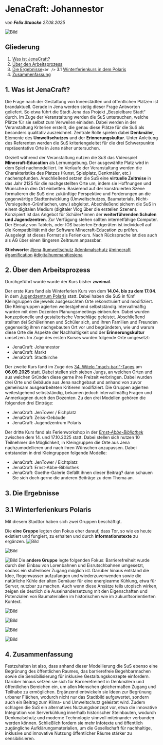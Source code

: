 # JenaCraft: Johannestor

*von **Felix Staacke**   27.08.2025*

![Bild](https://github.com/Datenflix007/jenaCraftImages/raw/main/images/header.jpg)

## Gliederung

1. [Was ist JenaCraft?](#was-ist-jenacraft)
2. [Über den Arbeitsprozess](#2-über-den-arbeitsprozess)
3. [Die Ergebnisse](#3-die-ergebnisse)`<br />`
   3.1 [Winterferienkurs in dem Polaris](#31-winterferienkurs-polaris)
4. [Zusammenfassung](#4-zusammenfassung)

## 1. Was ist JenaCraft?

Die Frage nach der Gestaltung von Innenstädten und öffentlichen Plätzen ist brandaktuell. Gerade in Jena werden
stetig dieser Frage Antworten geliefert. So etwa führt die Stadt Jena das Projekt „Bespielbare Stadt“ durch.
Im Zuge der Veranstaltung werden die SuS untersuchen, welche Plätze für sie selbst zum Verweilen einladen. Dabei
werden in der Veranstaltung Kriterien erstellt, die genau diese Plätze für die SuS als besonders qualitativ
auszeichnet. Zentrale Rolle spielen dabei  **Denkmäler**, Elemente des **Umweltschutzes** und der **Erinnerungskultur**.
Unter Anleitung des Referenten werden die SuS kriteriengeleitet für die drei Schwerpunkte repräsentative Orte in
Jena näher untersuchen.

Gezielt während der Veranstaltung nutzen die SuS das Videospiel  **Minecraft-Education** als Lernumgebung. Der ausgewählte
Platz wird in dem Spiel nachmodelliert. Im Verlaufe der Veranstaltung werden die Charakteristika des Platzes (Kunst,
Spielplatz, Denkmäler, etc.) nachempfunden. Anschließend setzen die SuS eine **virtuelle Zeitreise** in das Jahr 2125
für die nachgestellten Orte um, indem sie Hoffnungen und Wünsche in den Ort einbetten. Basierend auf der
konstruierten Szene formulieren die SuS eine zukünftige Perspektive und Forderungen an die gegenwärtige
Stadtentwicklung (Umweltschutzes, Baumaterials, Nicht-Versiegelten-Grünflachen, usw.) abgleitet. Abschließend
sichern die SuS in einem digitalen Medium (digitaler Vlog über die erstellen Szenen).
Konzipiert ist das Angebot für Schüler*innen der **weiterführenden Schulen und Jugendzentren**. Zur Verfügung
stehen sollten internetfähige Computer. Der Einsatz von Tablets, oder IOS basierten Endgeräten ist individuell auf
die Kompatibilität mit der Software Minecraft-Education zu prüfen. Ausgelegt ist dieses Format als Ferienkurs. Nach
Rücksprache ist dies auch als AG über einen längeren Zeitraum anpassbar.

**Stichworte**: [#jena](https://4dcity.org/?scene=jena) [#umweltschutz](https://4dcity.org/?scene=jena) [#denkmalschutz](https://4dcity.org/?scene=jena) [#minecraft](https://4dcity.org/?scene=jena) [#gamification](https://4dcity.org/?scene=jena) [#digitalhummanitiesjena](https://4dcity.org/?scene=jena)

## 2. Über den Arbeitsprozess

Durchgeführt wurde wurde der Kurs bisher **zweimal**.

Der erste Kurs fand als Winterferien Kurs von dem **14.04. bis zu dem 17.04.** in dem [Jugendzentrum Polaris](https://polaris-jena.de/) statt. Dabei haben die SuS in fünf
Kleingruppen die jeweils ausgesuchten Orte rekonstruiert und modifiziert. Die Kleingruppen agierten weitestgehend selbstständig.Intervallmäßig wurden mit dem Dozenten Planungsmeetings einberufen. Dabei wurden konzeptionelle und gestalterische
Vorschläge geleistet.
Abschließend stellten dei Schülerinnen und Schüler sich, und ihren Familien und Freunden gegenseitig ihren nachgebauten
Ort vor und begründeten, wie und warum diese Orte die Aspekte der Nachhaltigkeit und der **Erinnerungskultur** umsetzen.
Im Zuge des ersten Kurses wurden folgende Orte umgesetzt:

- JenaCraft: Johannestor
- JenaCraft: Markt
- JenaCraft: Stadtkirche

Der zweite Kurs fand im Zuge des [34. Witelo &#34;mach-bar!&#34;-Tages](https://www.witelo.de/mach-bar-tage/kw/bereich/kursdetails/kurs/A-142/kursname/34+mach-bar-Tag/kategorie-id/262/#inhalt) am **06.09.2025** statt. Dabei stellen sich sieben Jungs, an welchen Orten und aus welchen Gründen diese gerne ihre Freizeit verbringen. Dabei wurden drei Orte und Gebäude aus Jena nachgebaut und anhand von zuvor gemeinsam ausgearbeiteten Kritieren modifiziert. Die Gruppen agierten weitestgehend selbstständig, bekamen jedoch intervallmäßig Fragen und Anmerkugnen durch den Dozenten. Zu den drei Modellen gehören die folgenden drei Einträge:

- JenaCraft: JenTower / Eichplatz
- JenaCraft: Zeiss-Gebäude
- JenaCraft: Jugendzentrum Polaris

Der dritte Kurs fand als Ferienworkshop in der [*Ernst-Abbe-Bibliothek*](https://www.stadtbibliothek-jena.de/de/startseite/700073) zwischen dem 14. und 17.10.2025 statt. Dabei stellen sich nutzen 10 Teilnehmer die Möglichkeit, in Kleingruppen die Orte aus Jena nachzumodellieren und nach ihren Wünschen anzupassen. Dabei entstanden in drei Kleingruppen folgende Modelle:
  - JenaCraft: JenTower / Eichtplatz
  - JenaCraft: Ernst-Abbe-Bibliothek
  - JenaCraft: Goethe-Galerie 
Gefällt ihnen dieser Beitrag? dann schauen Sie sich doch gerne die anderen Beiträge zu dem Thema an.

## 3. Die Ergebnisse

## 3.1 Winterferienkurs Polaris

Mit diesem Stadttor haben sich zwei Gruppen beschäftigt.

Die **eine Gruppe** legten den Fokus eher darauf, dass Tor, so wie es heute existiert und fungiert, zu erhalten und durch **Informationstexte** zu ergänzen.
![Bild](https://github.com/Datenflix007/jenaCraftImages/raw/main/images/polaris25/g1_1.png)

![Bild](https://github.com/Datenflix007/jenaCraftImages/raw/main/images/polaris25/g1_3.png)

![Bild](https://github.com/Datenflix007/jenaCraftImages/raw/main/images/polaris25/g1_4.png)
Die **andere Gruppe** legte folgenden Fokus: Barrierefreiheit wurde durch den Einbau von Lorenbahnen und Eisrutschbahnen umgesetzt, sodass ein stufenloser Zugang möglich ist. Darüber hinaus entstand die Idee, Regenwasser aufzufangen und wiederzuverwenden sowie die natürliche Kühle der alten Gemäuer für eine energiearme Kühlung, etwa für Server, nutzbar zu machen. Auch wenn diese Ansätze teils utopisch wirken, zeigen sie deutlich die Auseinandersetzung mit den Eigenschaften und Potenzialen von Baumaterialien im historischen wie im zukunftsorientierten Kontext.

![Bild](https://github.com/Datenflix007/jenaCraftImages/raw/main/images/polaris25/g4_0.png)

![Bild](https://github.com/Datenflix007/jenaCraftImages/raw/main/images/polaris25/g4_2.png)

![Bild](https://github.com/Datenflix007/jenaCraftImages/raw/main/images/polaris25/g4_4.png)

![Bild](https://github.com/Datenflix007/jenaCraftImages/raw/main/images/polaris25/g4_6.png)

## 4. Zusammenfassung

Festzuhalten ist also, dass anhand dieser Modellierung die SuS ebenso eine Begrünung des öffentlichen Raumes, das barrierefreie Begehbarmachen sowie die Sensibilisierung für inklusive Gestaltungskonzepte einfordern. Darüber hinaus setzen sie sich für Barrierefreiheit in Denkmälern und öffentlichen Bereichen ein, um allen Menschen gleichermaßen Zugang und Teilhabe zu ermöglichen. Ergänzend entwickeln sie Ideen zur Begrünung urbaner Flächen, wodurch nicht nur das Stadtbild aufgewertet, sondern auch ein Beitrag zum Klima- und Umweltschutz geleistet wird. Zudem schlagen die SuS ein alternatives Nutzungskonzept vor, etwa die innovative Integration von Serverkühlung innerhalb historischer Steinbauten, wodurch Denkmalschutz und moderne Technologie sinnvoll miteinander verbunden werden können. Schließlich fordern sie mehr Infotexte und öffentlich zugängliche Aufklärungsmaterialien, um die Gesellschaft für nachhaltige, inklusive und innovative Nutzung öffentlicher Räume stärker zu sensibilisieren.
